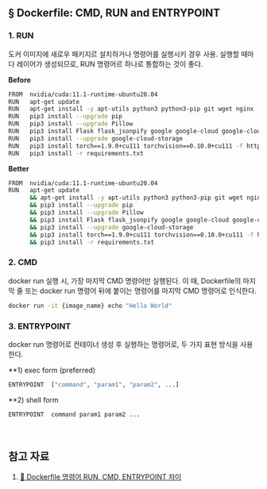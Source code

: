 ## § Dockerfile: CMD, RUN and ENTRYPOINT

### 1. RUN

도커 이미지에 새로우 패키지르 설치하거나 명령어를 실행시키 경우 사용. 실행할 때마다 레이어가 생성되므로, RUN 명령어르 하나로 통합하는 것이 좋다.

**Before**
```Bash
FROM  nvidia/cuda:11.1-runtime-ubuntu20.04
RUN   apt-get update
RUN   apt-get install -y apt-utils python3 python3-pip git wget nginx
RUN   pip3 install --upgrade pip
RUN   pip3 install --upgrade Pillow
RUN	  pip3 install Flask flask_jsonpify google google-cloud google-cloud-vision
RUN	  pip3 install --upgrade google-cloud-storage
RUN	  pip3 install torch==1.9.0+cu111 torchvision==0.10.0+cu111 -f https://download.pytorch.org/whl/torch_stable.html
RUN	  pip3 install -r requirements.txt
```

**Better**
```Bash
FROM  nvidia/cuda:11.1-runtime-ubuntu20.04
RUN   apt-get update
      && apt-get install -y apt-utils python3 python3-pip git wget nginx
      && pip3 install --upgrade pip
      && pip3 install --upgrade Pillow
      && pip3 install Flask flask_jsonpify google google-cloud google-cloud-vision
      && pip3 install --upgrade google-cloud-storage
      && pip3 install torch==1.9.0+cu111 torchvision==0.10.0+cu111 -f https://download.pytorch.org/whl/torch_stable.html
      && pip3 install -r requirements.txt
```

### 2. CMD

docker run 실행 시, 가장 마지막 CMD 명령어만 실행된다.
이 때, Dockerfile의 마지막 줄 또는 docker run 명령어 뒤에 붙이는 명령어를 마지막 CMD 명령어로 인식한다.

```Bash
docker run -it {image_name} echo "Hello World"
```

### 3. ENTRYPOINT

docker run 명령어로 컨테이너 생성 후 실행하는 명령어로, 두 가지 표현 방식을 사용한다.

**1) exec form (preferred)
```Bash
ENTRYPOINT  ["command", "param1", "param2", ...]
```

**2) shell form
```Bash
ENTRYPOINT  command param1 param2 ...
```

<br>

## 참고 자료

1. [🐳 Dockerfile 명령어 RUN, CMD, ENTRYPOINT 차이](https://williamjeong2.github.io/blog/10-docker-run-vs-cmd-vs-entryporint/)
